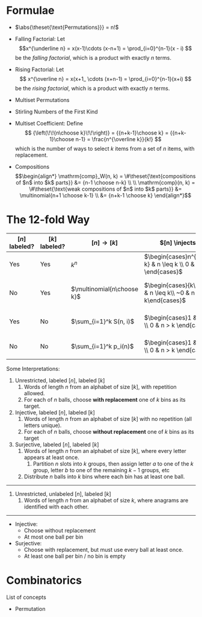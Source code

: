 # Formulae

- $\abs{\theset{\text{Permutations}}}  = n!$

- Falling Factorial: Let 
$$x^{\underline n} = x(x-1)\cdots (x-n+1) = \prod_{i=0}^{n-1}(x - i) 
$$ 
be the *falling factorial*, which is a product with exactly $n$ terms.
- Rising Factorial: Let
$$
x^{\overline n} = x(x+1_ \cdots (x+n-1) = \prod_{i=0}^{n-1}(x+i)
$$
be the *rising factorial*, which is a product with exactly $n$ terms.
- Multiset Permutations
- Stirling Numbers of the First Kind

- Multiset Coefficient: Define
$$
{\left(\!\!{n\choose k}\!\!\right)} = {{n+k-1}\choose k} = {{n+k-1}\choose n-1} = \frac{n^{\overline k}}{k!}
$$
which is the number of ways to select $k$ items from a set of $n$ items, with replacement.

- Compositions
$$\begin{align*}
\mathrm{comp}_W(n, k) = \#\theset{\text{compositions of $n$ into $k$ parts}} &= {n-1 \choose n-k} \\ \\
\mathrm{comp}(n, k) = \#\theset{\text{weak compositions of $n$ into $k$ parts}} &= \multinomial{n+1 \choose k-1} \\ &= {n+k-1 \choose k}
\end{align*}$$

# The 12-fold Way
| $[n]$ labeled?   | $[k]$  labeled?  | $[n] \to [k]$ | $[n] \injects [k]$ | $[n] \surjects [k]$
|---|---|---|---|---|
| Yes | Yes | $k^n$  | $\begin{cases}n^{\underline k} & n \leq k \\ 0 & n > k \end{cases}$  |  $\begin{cases}k!~S(n,k) & k \leq n \\ 0 & k > n \end{cases}$  |
| No | Yes |  $\multinomial{n\choose k}$ | $\begin{cases}{k\choose n} & n \leq k\\ ~0 & n > k\end{cases}$ | $\begin{cases} \mathrm{comp}_W(n, k) & k \leq n \\ 0 & k > n \end{cases}$ |
| Yes | No | $\sum_{i=1}^k S(n, i)$  | $\begin{cases}1 & n \leq k \\ 0 & n > k \end{cases}$  | $\begin{cases}S(n,k) & k \leq n \\ 0 & k > n \end{cases}$  |
| No | No | $\sum_{i=1}^k p_i(n)$ | $\begin{cases}1 & n \leq k \\ 0 & n > k \end{cases}$   | $\begin{cases}p_k(n) & k \leq n \\ 0 & k > n \end{cases}$  |

Some Interpretations:

1. Unrestricted, labeled $[n]$, labeled $[k]$
   1. Words of length $n$ from an alphabet of size $[k]$, with repetition allowed.
   2. For each of $n$ balls, choose **with replacement** one of $k$ bins as its target.
2. Injective, labeled $[n]$, labeled $[k]$
   1. Words of length $n$ from an alphabet of size $[k]$ with no repetition (all letters unique).
   2. For each of $n$ balls, choose **without replacement** one of $k$ bins as its target
3. Surjective, labeled $[n]$, labeled $[k]$
   1. Words of length $n$ from an alphabet of size $[k]$, where every letter appears at least once.
      1. Partition $n$ slots into $k$ groups, then assign letter $a$ to one of the $k$ group, letter $b$ to one of the remaining $k-1$ groups, etc
   2. Distribute $n$ balls into $k$ bins where each bin has at least one ball.

---

1. Unrestricted, unlabeled $[n]$, labeled $[k]$
   1. Words of length $n$ from an alphabet of size $k$, where anagrams are identified with each other.

---

- Injective:
  - Choose without replacement
  - At most one ball per bin
- Surjective: 
  - Choose with replacement, but must use every ball at least once.
  - At least one ball per bin / no bin is empty

# Combinatorics

List of concepts

- Permutation

